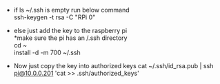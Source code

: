* if ls ~/.ssh is empty run below command</br>
ssh-keygen -t rsa -C "RPi 0"


* else just add the key to the raspberry pi</br>
*make sure the pi has an /.ssh directory</br>
cd ~</br>
install -d -m 700 ~/.ssh

* Now just copy the key into authorized keys</bar>
cat ~/.ssh/id_rsa.pub | ssh pi@10.0.0.201 'cat >> .ssh/authorized_keys'